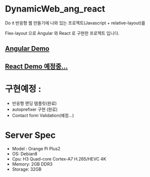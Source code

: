 # DynamicWeb_ang_react

Do it 반응형 웹 만들기에 나와 있는 프로젝트(Javascript + relative-layout)를

Flex-layout 으로 Angular 와 React 로 구현한 프로젝트 입니다.

## [Angular Demo](http://221.149.240.50:3000)

## [React Demo 예정중...](http://221.149.240.50:3000)

# 구현예정 :

-   반응형 랜딩 템플릿(완료)
-   autoprefixer 구현 (완료)
-   Contact form Validation(예정...)

# Server Spec

-   Model : Orange Pi Plus2
-   OS: Debian8
-   Cpu: H3 Quad-core Cortex-A7 H.265/HEVC 4K
-   Memory: 2GB DDR3
-   Storage: 32GB
